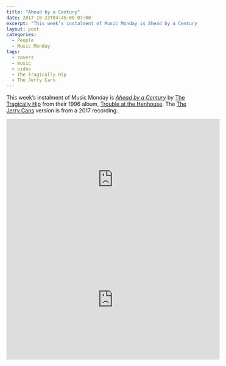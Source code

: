 ```yaml
---
title: "Ahead by a Century"
date: 2017-10-23T04:45:00-07:00
excerpt: "This week’s instalment of Music Monday is Ahead by a Century. The 1995 The Tragically Hip original and a 2017 cover by The Jerry Cans."
layout: post
categories:
  - People
  - Music Monday
tags:
  - covers
  - music
  - video
  - The Tragically Hip
  - The Jerry Cans
---
```

This week’s instalment of Music Monday is [_Ahead by a Century_](https://en.wikipedia.org/wiki/Ahead_by_a_Century) by [The Tragically Hip](http://thehip.com/) from their 1996 album, [Trouble at the Henhouse](https://en.wikipedia.org/wiki/Trouble_at_the_Henhouse). The [The Jerry Cans](https://www.thejerrycans.com/) version is from a 2017 recording.

<div class="video-container">
  <iframe width="560" height="315" src="https://www.youtube.com/embed/QE2joQsWXJg" frameborder="0" allowfullscreen></iframe>
</div>

<div class="video-container">
  <iframe width="560" height="315" src="https://www.youtube.com/embed/ct5xmRi5DN8" frameborder="0" allowfullscreen></iframe>
</div>
